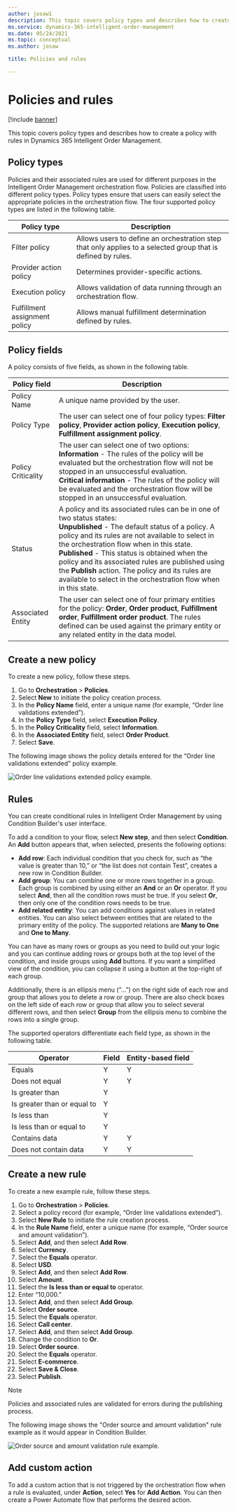 ```yaml
---
author: josaw1
description: This topic covers policy types and describes how to create a policy with rules in Dynamics 365 Intelligent Order Management.
ms.service: dynamics-365-intelligent-order-management
ms.date: 05/24/2021
ms.topic: conceptual
ms.author: josaw

title: Policies and rules

---
```



# Policies and rules

[!include [banner](includes/banner.md)]


This topic covers policy types and describes how to create a policy with rules in Dynamics 365 Intelligent Order Management.

## Policy types

Policies and their associated rules are used for different purposes in the Intelligent Order Management orchestration flow. Policies are classified into different policy types. Policy types ensure that users can easily select the appropriate policies in the orchestration flow. The four supported policy types are listed in the following table. 

| Policy type                   | Description                                                                                                         |
|-------------------------------|------------------------------------------------------------------------------------------------------------------|
| Filter policy                 | Allows users to define an   orchestration step that only applies to a selected group that is defined by   rules. |
| Provider action policy        | Determines provider-specific actions.                                                                            |
| Execution policy              | Allows validation of data   running through an orchestration flow.                                               |
| Fulfillment assignment policy | Allows manual fulfillment determination defined by rules.                                                        |

## Policy fields

A policy consists of five fields, as shown in the following table.

| Policy field       | Description                                                                                                                                                                                                                                                                                                                                                                                                                                                                       |
|--------------------|----------------------------------------------------------------------------------------------------------------------------------------------------------------------------------------------------------------------------------------------------------------------------------------------------------------------------------------------------------------------------------------------------------------------------------------------------------------------------|
| Policy Name        | A unique name provided by the user.                                                                                                                                                                                                                                                                                                                                                                                                                                        |
| Policy Type        | The user can select one of four policy types: **Filter policy**, **Provider action policy**, **Execution policy**, **Fulfillment assignment policy**.                                                                                                                                                                                                                                                                                                                                    |
| Policy Criticality | The user can select one of two options: <br>**Information** - The rules of the policy will be evaluated but the orchestration flow will not be stopped in an unsuccessful evaluation.<br> **Critical information** - The rules of the policy will be evaluated and the orchestration flow will be stopped in an unsuccessful evaluation.                                                                                                           |
| Status              | A policy and its associated rules can be in one of two status states:<br>**Unpublished** - The default status of a policy. A policy and its rules are not available to select in the orchestration flow when in this state.<br>**Published** - This status is obtained when the policy and its associated rules are published using the **Publish** action. The policy and its rules are available to select in the orchestration flow when in this state. |
| Associated Entity  | The user can select one of four primary entities for the policy: **Order**, **Order product**, **Fulfillment order**, **Fulfillment order product**. The   rules defined can be used against the primary entity or any related entity in the data model.                                                                                                                                                                                                                             |

## Create a new policy

To create a new policy, follow these steps.

1.	Go to **Orchestration** > **Policies**.  
2.	Select **New** to initiate the policy creation process.
3.	In the **Policy Name** field, enter a unique name (for example, “Order line validations extended”). 
4.	In the **Policy Type** field, select **Execution Policy**. 
5.	In the **Policy Criticality** field, select **Information**. 
6.	In the **Associated Entity** field, select **Order Product**. 
7.	Select **Save**.

The following image shows the policy details entered for the “Order line validations extended” policy example.

![Order line validations extended policy example.](media/order-line-validations-extended.png)

## Rules

You can create conditional rules in Intelligent Order Management by using Condition Builder's user interface.

To add a condition to your flow, select **New step**, and then select **Condition**. An **Add** button appears that, when selected, presents the following options:

   - **Add row**: Each individual condition that you check for, such as “the value is greater than 10,” or “the list does not contain Test”, creates a new row in Condition Builder.
   - **Add group**: You can combine one or more rows together in a group. Each group is combined by using either an **And** or an **Or** operator. If you select **And**, then all the condition rows must be true. If you select **Or**, then only one of the condition rows needs to be true.
   - **Add related entity**: You can add conditions against values in related entities. You can also select between entities that are related to the primary entity of the policy. The supported relations are **Many to One** and **One to Many**.

You can have as many rows or groups as you need to build out your logic and you can continue adding rows or groups both at the top level of the condition, and inside groups using **Add** buttons. If you want a simplified view of the condition, you can collapse it using a button at the top-right of each group.

Additionally, there is an ellipsis menu (“...”) on the right side of each row and group that allows you to delete a row or group. There are also check boxes on the left side of each row or group that allow you to select several different rows, and then select **Group** from the ellipsis menu to combine the rows into a single group.

The supported operators differentiate each field type, as shown in the following table.

| Operator                      | Field | Entity-based field |
|-------------------------------|-------|--------------------|
| Equals                        | Y     | Y                  |
| Does not   equal              | Y     | Y                  |
| Is   greater than             | Y     |                    |
| Is   greater than or equal to | Y     |                    |
| Is less   than                | Y     |                    |
| Is less   than or equal to    | Y     |                    |
| Contains   data               | Y     | Y                  |
| Does not   contain data       | Y     | Y                  |

## Create a new rule

To create a new example rule, follow these steps.

1.	Go to **Orchestration** > **Policies**.
2.	Select a policy record (for example, “Order line validations extended”).
3.	Select **New Rule** to initiate the rule creation process.
4.	In the **Rule Name** field, enter a unique name (for example, “Order source and amount validation”).
5.	Select **Add**, and then select **Add Row**.
6.	Select **Currency**.
7.	Select the **Equals** operator.
8.	Select **USD**.
9.	Select **Add**, and then select **Add Row**.
10.	Select **Amount**.
11.	Select the **Is less than or equal to** operator.
12.	Enter “10,000.”
13.	Select **Add**, and then select **Add Group**.
14.	Select **Order source**.
15.	Select the **Equals** operator.
16.	Select **Call center**.
17.	Select  **Add**, and then select **Add Group**.
18.	Change the condition to **Or**.
19.	Select **Order source**.
20.	Select the **Equals** operator.
21.	Select **E-commerce**.
22.	Select **Save & Close**.
23.	Select **Publish**.

> [!NOTE] 
> Policies and associated rules are validated for errors during the publishing process. 

The following image shows the "Order source and amount validation" rule example as it would appear in Condition Builder.

![Order source and amount validation rule example.](media/order-source-amount-validation.png)

## Add custom action

To add a custom action that is not triggered by the orchestration flow when a rule is evaluated, under **Action**, select **Yes** for **Add Action**. You can then create a Power Automate flow that performs the desired action.
